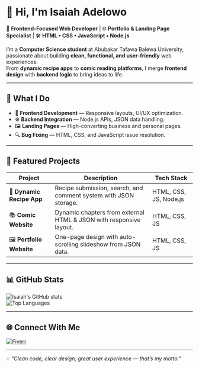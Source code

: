 # 👋 Hi, I'm Isaiah Adelowo  

🚀 **Frontend-Focused Web Developer** | 🌐 **Portfolio & Landing Page Specialist** | 🛠 **HTML • CSS • JavaScript • Node.js**

I’m a **Computer Science student** at Abubakar Tafawa Balewa University, passionate about building **clean, functional, and user-friendly** web experiences.  
From **dynamic recipe apps** to **comic reading platforms**, I merge **frontend design** with **backend logic** to bring ideas to life.  

---

## 🧩 What I Do  
- 🎨 **Frontend Development** — Responsive layouts, UI/UX optimization.  
- ⚙ **Backend Integration** — Node.js APIs, JSON data handling.  
- 🖼 **Landing Pages** — High-converting business and personal pages.  
- 🔍 **Bug Fixing** — HTML, CSS, and JavaScript issue resolution.  

---

## 📌 Featured Projects  
| Project | Description | Tech Stack |
|---------|-------------|------------|
| 🍳 **Dynamic Recipe App** | Recipe submission, search, and comment system with JSON storage. | HTML, CSS, JS, Node.js |
| 📚 **Comic Website** | Dynamic chapters from external HTML & JSON with responsive layout. | HTML, CSS, JS |
| 🖼 **Portfolio Website** | One-page design with auto-scrolling slideshow from JSON data. | HTML, CSS, JS |

---

## 📊 GitHub Stats  
![Isaiah's GitHub stats](https://github-readme-stats.vercel.app/api?username=KAOS-CODM&show_icons=true&theme=tokyonight)  
![Top Languages](https://github-readme-stats.vercel.app/api/top-langs/?username=KAOS-CODM&layout=compact&theme=tokyonight)

---

## 🌐 Connect With Me  
[![Fiverr](https://img.shields.io/badge/Fiverr-Profile-success?style=for-the-badge&logo=fiverr)](https://www.fiverr.com/isaiahwebdev)  

---

💡 *"Clean code, clear design, great user experience — that’s my motto."*
